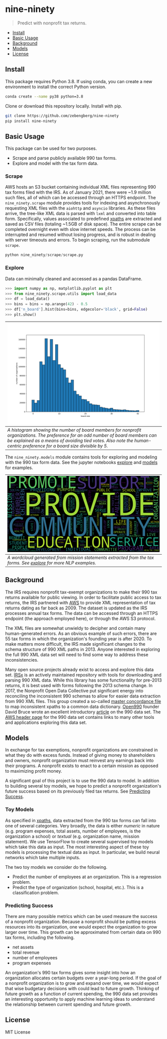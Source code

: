 # nine-ninety

> Predict with nonprofit tax returns.

- [Install](#install)
- [Basic Usage](#basic-usage)
- [Background](#background)
- [Models](#models)
- [License](#license)

## Install

This package requires Python 3.8. If using conda, you can create a new environment to install the correct Python version.

```sh
conda create --name py38 python=3.8
```

Clone or download this repository locally. Install with pip.

```sh
git clone https://github.com/zebengberg/nine-ninety
pip install nine-ninety
```

## Basic Usage

This package can be used for two purposes.

- Scrape and parse publicly available 990 tax forms.
- Explore and model with the tax form data.

### Scrape

AWS hosts an S3 bucket containing individual XML files representing 990 tax forms filed with the IRS. As of January 2021, there were ~1.9 million such files, all of which can be accessed through an HTTPS endpoint. The `nine_ninety.scrape` module provides tools for indexing and asynchronously requesting XML files with the `aiohttp` and `asyncio` libraries. As these files arrive, the tree-like XML data is parsed with `lxml` and converted into table form. Specifically, values associated to predefined [xpaths](nine_ninety/xpath_headers.csv) are extracted and saved as CSV files (totaling ~1.5GB of disk space). The entire scrape can be completed overnight even with slow internet speeds. The process can be interrupted and resumed without losing progress, and is robust in dealing with server timeouts and errors. To begin scraping, run the submodule `scrape`.

```python
python nine_ninety/scrape/scrape.py
```

### Explore

Data can minimally cleaned and accessed as a pandas DataFrame.

```python
>>> import numpy as np, matplotlib.pyplot as plt
>>> from nine_ninety.scrape.utils import load_data
>>> df = load_data()
>>> bins = bins = np.arange(42) - 0.5
>>> df['n_board'].hist(bins=bins, edgecolor='black', grid=False)
>>> plt.show()
```

| ![histogram](assets/hist.png)                                                                                                                                                                                                                                |
| ------------------------------------------------------------------------------------------------------------------------------------------------------------------------------------------------------------------------------------------------------------ |
| _A histogram showing the number of board members for nonprofit organizations. The preference for an odd number of board members can be explained as a means of avoiding tied votes. Also note the human-centric preference for a board size divisible by 5._ |

The `nine_ninety.models` module contains tools for exploring and modeling with the 990 tax form data. See the jupyter notebooks [explore](nine_ninety/models/explore.ipynb) and [models](nine_ninety/models/models.ipynb) for examples.

| ![wordcloud](assets/wordcloud.png)                                                                                                                   |
| ---------------------------------------------------------------------------------------------------------------------------------------------------- |
| _A wordcloud generated from mission statements extracted from the tax forms. See [explore](nine_ninety/models/explore.ipynb) for more NLP examples._ |

## Background

The IRS requires nonprofit tax-exempt organizations to make their 990 tax returns available for public viewing. In order to facilitate public access to tax returns, the IRS partnered with [AWS](https://registry.opendata.aws/irs990/) to provide XML representation of tax returns dating as far back as 2009. The dataset is updated as the IRS processes annual tax forms. The data can be accessed through an HTTPS endpoint (the approach employed here), or through the AWS S3 protocol.

The XML files are somewhat unwieldy to decipher and contain many human-generated errors. As an obvious example of such errors, there are 55 tax forms in which the organization's founding year is after 2020. To make matters more difficult, the IRS made significant changes to the schema structure of 990 XML paths in 2013. Anyone interested in exploring the full 990 XML data set will need to find some way to address these inconsistencies.

Many open source projects already exist to access and explore this data set. [IRSx](https://github.com/jsfenfen/990-xml-reader) is an actively maintained repository with tools for downloading and parsing 990 XML data. While this library has some functionality for pre-2013 returns, it is best used with forms following the 2013 schema change. In 2017, the Nonprofit Open Data Collective put significant energy into reconciling the inconsistent 990 schemas to allow for easier data extraction from 990 XML files. This group created a so-called [master concordance file](https://github.com/Nonprofit-Open-Data-Collective/irs-efile-master-concordance-file) to map inconsistent xpaths to a common data dictionary. [Open990](https://www.open990.org/) founder David Bruce wrote an excellent introductory [article](https://appliednonprofitresearch.com/posts/2018/06/the-irs-990-e-file-dataset-getting-to-the-chocolatey-center-of-data-deliciousness/) on the 990 data set. The [AWS header page](https://registry.opendata.aws/irs990/) for the 990 data set contains links to many other tools and applications exploring this data set.

## Models

In exchange for tax exemptions, nonprofit organizations are constrained in what they do with excess funds. Instead of giving money to shareholders and owners, nonprofit organization must reinvest any earnings back into their programs. A nonprofit exists to enact to a certain mission as opposed to maximizing profit money.

A significant goal of this project is to use the 990 data to model. In addition to building several toy models, we hope to predict a nonprofit organization's future success based on its previously filed tax returns. See [Predicting Success](#predicting-success).

### Toy Models

As specified in [xpaths](nine_ninety/xpath_headers.csv), data extracted from the 990 tax forms can fall into one of several categories. Very broadly, the data is either _numeric_ in nature (e.g. program expenses, total assets, number of employees, is the organization a school) or _textual_ (e.g. organization name, mission statement). We use TensorFlow to create several supervised toy models which take this data as input. The most interesting aspect of these toy models is processing the textual data as input. In particular, we build neural networks which take multiple inputs.

The two toy models we consider do the following.

- Predict the number of employees at an organization. This is a regression problem.
- Predict the type of organization (school, hospital, etc.). This is a classification problem.

### Predicting Success

There are many possible metrics which can be used measure the success of a nonprofit organization. Because a nonprofit should be putting excess resources into its organization, one would expect the organization to grow larger over time. This growth can be approximated from certain data on 990 tax forms, including the following.

- net assets
- total revenue
- number of employees
- program expenses

An organization's 990 tax forms gives some insight into how an organization allocates certain budgets over a year-long period. If the goal of a nonprofit organization is to grow and expand over time, we would expect that wise budgetary decisions with could lead to future growth. Thinking of future growth as a function of current spending, the 990 data set provides an interesting opportunity to apply machine learning ideas to understand the relationship between current spending and future growth.

## License

MIT License
